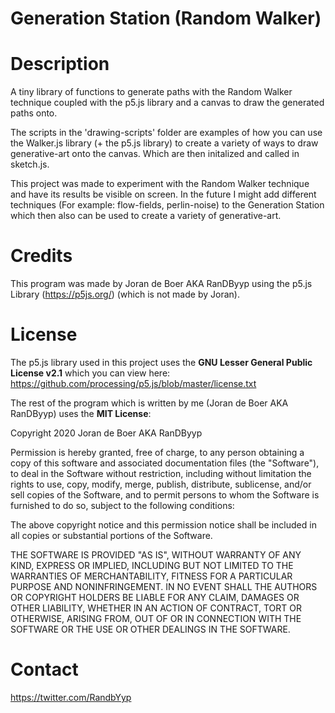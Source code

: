 # Generation Station (Random Walker)

# Description
A tiny library of functions to generate paths with the Random Walker technique coupled with the p5.js library
and a canvas to draw the generated paths onto.

The scripts in the 'drawing-scripts' folder are examples of how you can use the Walker.js library (+ the p5.js library) to create a variety of ways to draw generative-art onto the canvas. Which are then initalized and called in sketch.js.

This project was made to experiment with the Random Walker technique and have its results be visible on screen. In the future I might add different techniques (For example: flow-fields, perlin-noise) to the Generation Station which then also can be used to create a variety of generative-art.

# Credits
This program was made by Joran de Boer AKA RanDByyp using the p5.js Library (https://p5js.org/) (which is not made by Joran).

# License
The p5.js library used in this project uses the **GNU Lesser General Public License v2.1** which you can view here:
https://github.com/processing/p5.js/blob/master/license.txt

The rest of the program which is written by me (Joran de Boer AKA RanDByyp) uses the **MIT License**:

Copyright 2020 Joran de Boer AKA RanDByyp

Permission is hereby granted, free of charge, to any person obtaining a copy of this software and associated documentation files (the "Software"), to deal in the Software without restriction, including without limitation the rights to use, copy, modify, merge, publish, distribute, sublicense, and/or sell copies of the Software, and to permit persons to whom the Software is furnished to do so, subject to the following conditions:

The above copyright notice and this permission notice shall be included in all copies or substantial portions of the Software.

THE SOFTWARE IS PROVIDED "AS IS", WITHOUT WARRANTY OF ANY KIND, EXPRESS OR IMPLIED, INCLUDING BUT NOT LIMITED TO THE WARRANTIES OF MERCHANTABILITY, FITNESS FOR A PARTICULAR PURPOSE AND NONINFRINGEMENT. IN NO EVENT SHALL THE AUTHORS OR COPYRIGHT HOLDERS BE LIABLE FOR ANY CLAIM, DAMAGES OR OTHER LIABILITY, WHETHER IN AN ACTION OF CONTRACT, TORT OR OTHERWISE, ARISING FROM, OUT OF OR IN CONNECTION WITH THE SOFTWARE OR THE USE OR OTHER DEALINGS IN THE SOFTWARE.

# Contact

https://twitter.com/RandbYyp
